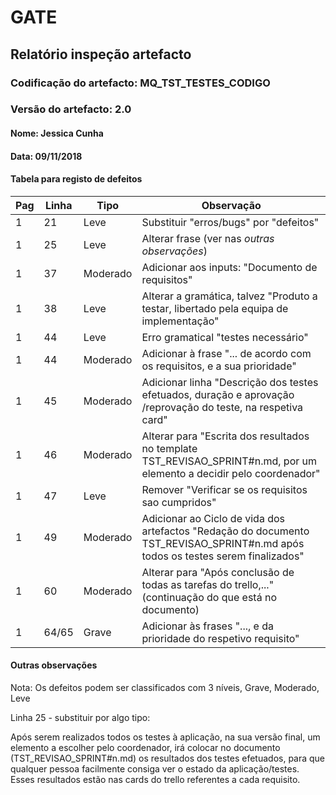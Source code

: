 # GATE

## Relatório inspeção artefacto

### Codificação do artefacto: MQ_TST_TESTES_CODIGO

### Versão do artefacto: 2.0

#### Nome: Jessica Cunha

#### Data: 09/11/2018

#### Tabela para registo de defeitos

| Pag  | Linha | Tipo  | Observação                                                   |
| ---- | ----- | ----- | ------------------------------------------------------------ |
| 1    | 21    | Leve  | Substituir "erros/bugs" por "defeitos"                       |
| 1    | 25    | Leve  | Alterar frase (ver nas *outras observações*)                 |
| 1    | 37    | Moderado | Adicionar aos inputs: "Documento de requisitos"              |
| 1    | 38    | Leve  | Alterar a gramática, talvez "Produto a testar, libertado pela equipa de implementação" |
| 1    | 44    | Leve  | Erro gramatical "testes necessário"                          |
| 1    | 44    | Moderado | Adicionar à frase "... de acordo com os requisitos, e a sua prioridade" |
| 1    | 45    | Moderado | Adicionar linha "Descrição dos testes efetuados, duração e aprovação /reprovação do teste, na respetiva card" |
| 1    | 46    | Moderado | Alterar para "Escrita dos resultados no template TST_REVISAO_SPRINT#n.md, por um elemento a decidir pelo coordenador" |
| 1    | 47    | Leve  | Remover "Verificar se os requisitos sao cumpridos"           |
| 1    | 49    | Moderado | Adicionar ao Ciclo de vida dos artefactos "Redação do documento TST_REVISAO_SPRINT#n.md após todos os testes serem finalizados" |
| 1    | 60    | Moderado | Alterar para "Após conclusão de todas as tarefas do trello,..."(continuação do que está no documento) |
| 1    | 64/65 | Grave | Adicionar às frases "..., e da prioridade do respetivo requisito" |

#### Outras observações

Nota: Os defeitos podem ser classificados com 3 níveis, Grave, Moderado, Leve

Linha 25 - substituir por algo tipo:

Após serem realizados todos os testes à aplicação, na sua versão final, um elemento a escolher pelo coordenador, irá colocar no documento (TST_REVISAO_SPRINT#n.md) os resultados dos testes efetuados, para que qualquer pessoa facilmente consiga ver o estado da aplicação/testes. Esses resultados estão nas cards do trello referentes a cada requisito.
